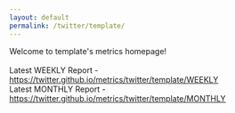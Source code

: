 ```yaml
---
layout: default
permalink: /twitter/template/
---
```

Welcome to template's metrics homepage!
<br><br>
Latest WEEKLY Report - <a href="https://twitter.github.io/metrics/twitter/template/WEEKLY">https://twitter.github.io/metrics/twitter/template/WEEKLY</a>
<br>
Latest MONTHLY Report - <a href="https://twitter.github.io/metrics/twitter/template/MONTHLY">https://twitter.github.io/metrics/twitter/template/MONTHLY</a>
<br>

